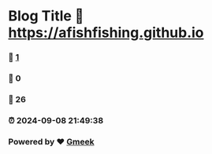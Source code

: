 # Blog Title :link: https://afishfishing.github.io 
### :page_facing_up: [1](https://afishfishing.github.io/tag.html) 
### :speech_balloon: 0 
### :hibiscus: 26 
### :alarm_clock: 2024-09-08 21:49:38 
### Powered by :heart: [Gmeek](https://github.com/Meekdai/Gmeek)
